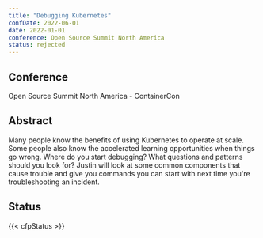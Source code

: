 ```yaml
---
title: "Debugging Kubernetes"
confDate: 2022-06-01
date: 2022-01-01
conference: Open Source Summit North America
status: rejected
---
```


## Conference
Open Source Summit North America - ContainerCon

## Abstract
Many people know the benefits of using Kubernetes to operate at scale.
Some people also know the accelerated learning opportunities when things go wrong.
Where do you start debugging? What questions and patterns should you look for?
Justin will look at some common components that cause trouble and give you commands you can start with next time  you're troubleshooting an incident.

## Status
{{< cfpStatus >}}
